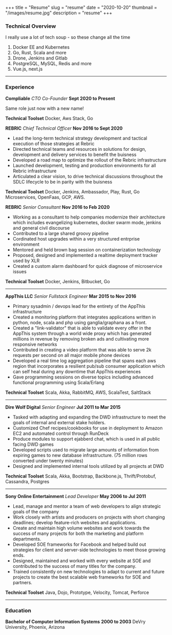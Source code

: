 +++
title = "Resume"
slug = "resume"
date = "2020-10-20"
thumbnail = "/images/resume.jpg"
description = "resume"
+++

### Technical Overview

I really use a lot of tech soup - so these change all the time

1. Docker EE and Kubernetes
1. Go, Rust, Scala and more
1. Drone, Jenkins and Gitlab
1. PostgreSQL, MySQL, Redis and more
1. Vue.js, next.js

------

### Experience

**Compliable** *CTO Co-Founder* __Sept 2020 to Present__<br/>

Same role just now with a new name!

**Technical Toolset** Docker, Aws Stack, Go

**REBRIC** *Chief Technical Officer* __Nov 2016 to Sept 2020__ <br/>

- Lead the long-term technical strategy development and tactical execution of those strategies at Rebric
- Directed technical teams and resources in solutions for design, development and delivery services to benefit the buisness
- Developed a road map to optimize the rollout of the Rebric infrastructure
- Launched development, testing and production environments for all Rebric infrastructure
- Articulated a clear vision, to drive technical discussions throughout the SDLC lifecycle to be in parity with the buisness

**Technical Toolset** Docker, Jenkins, Ambassador, Play, Rust, Go Microservices, OpenFaas, GCP, AWS.

**REBRIC** *Senior Consultant* __Nov 2016 to Feb 2020__<br/>

- Working as a consultant to help companies modernize their architecture which includes evangelizing kubernetes, docker swarm mode, jenkins and general civil discourse
- Contributed to a large shared groovy pipeline
- Cordinated host upgrades within a very structured entrprise environment
- Mentored and held brown bag session on containerization technology
- Proposed, designed and implemented a realtime deployment tracker used by XLR
- Created a custom alarm dashboard for quick diagnose of microservice issues

**Technical Toolset** Docker, Jenkins, Bitbucket, Go

------
**AppThis LLC** *Senior Fullstack Engineer* __Mar 2015 to Nov 2016__ <br/>

- Primary sysadmin / devops lead for the entirety of the AppThis infrastructure
- Created a monitoring platform that integrates applications written in python, node, scala and php using ganglia/graphana as a front.
- Created a "link-validator" that is able to validate every offer in the AppThis system through a world wide proxy which has generated millions in revenue by removing broken ads and cultivating more responsive networks
- Contributed in creating a video platform that was able to serve 2k requests per second on all major mobile phone devices
- Developed a real time log aggregation pipeline that spans each aws region that incorporates a resilient pub/sub consumer application which can self heal during any downtime that AppThis experiences
- Gave programming sessions on diverse topics including advanced functional programming using Scala/Erlang

**Technical Toolset** Scala, Akka, RabbitMQ, AWS, ScalaTest, SaltStack

------
**Dire Wolf Digital** *Senior Engineer* __Jul 2011 to Mar 2015__ <br/>

- Tasked with adapting and expanding the DWD infrastructure to meet the goals of internal and external stake holders.
- Customized Chef recipes/cookbooks for use in deployment to Amazon EC2 and automated control through RunDeck
- Produce modules to support ejabberd chat, which is used in all public facing DWD games
- Developed scripts used to migrate large amounts of information from expiring games to new database infrastructure. (75 million rows converted under twenty minutes)
- Designed and implemented internal tools utilized by all projects at DWD

**Technical Toolset** Scala, Akka, Bootstrap, Backbone.js, Thrift/Protobuf, Cassandra, Postgres

------
**Sony Online Entertainment** *Lead Developer* __May 2006 to Jul 2011__ <br/>

- Lead, manage and mentor a team of web developers to align strategic goals of the company
- Work closely with artists and producers on projects with short changing deadlines; develop feature-rich websites and applications.
- Create and maintain high volume websites and work towards the success of many projects for both the marketing and platform departments.
- Developed SOE frameworks for Facebook and helped build out strategies for client and server-side technologies to meet those growing ends.
- Designed, maintained and worked with every website at SOE and contributed to the success of many titles for the company.
- Trained consistently on new technologies to adapt to current and future projects to create the best scalable web frameworks for SOE and partners.

**Technical Toolset** Java, Dojo, Prototype, Velocity, Tomcat, Perforce

------

### Education

**Bachelor of Computer Information Systems** __2000 to 2003__
DeVry University, Phoenix, Arizona
